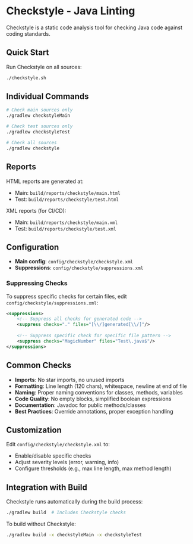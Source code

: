 # Checkstyle - Java Linting

Checkstyle is a static code analysis tool for checking Java code against coding standards.

## Quick Start

Run Checkstyle on all sources:
```bash
./checkstyle.sh
```

## Individual Commands

```bash
# Check main sources only
./gradlew checkstyleMain

# Check test sources only
./gradlew checkstyleTest

# Check all sources
./gradlew checkstyle
```

## Reports

HTML reports are generated at:
- Main: `build/reports/checkstyle/main.html`
- Test: `build/reports/checkstyle/test.html`

XML reports (for CI/CD):
- Main: `build/reports/checkstyle/main.xml`
- Test: `build/reports/checkstyle/test.xml`

## Configuration

- **Main config**: `config/checkstyle/checkstyle.xml`
- **Suppressions**: `config/checkstyle/suppressions.xml`

### Suppressing Checks

To suppress specific checks for certain files, edit `config/checkstyle/suppressions.xml`:

```xml
<suppressions>
    <!-- Suppress all checks for generated code -->
    <suppress checks="." files="[\\/]generated[\\/]"/>
    
    <!-- Suppress specific check for specific file pattern -->
    <suppress checks="MagicNumber" files="Test\.java$"/>
</suppressions>
```

## Common Checks

- **Imports**: No star imports, no unused imports
- **Formatting**: Line length (120 chars), whitespace, newline at end of file
- **Naming**: Proper naming conventions for classes, methods, variables
- **Code Quality**: No empty blocks, simplified boolean expressions
- **Documentation**: Javadoc for public methods/classes
- **Best Practices**: Override annotations, proper exception handling

## Customization

Edit `config/checkstyle/checkstyle.xml` to:
- Enable/disable specific checks
- Adjust severity levels (error, warning, info)
- Configure thresholds (e.g., max line length, max method length)

## Integration with Build

Checkstyle runs automatically during the build process:
```bash
./gradlew build  # Includes Checkstyle checks
```

To build without Checkstyle:
```bash
./gradlew build -x checkstyleMain -x checkstyleTest
```

